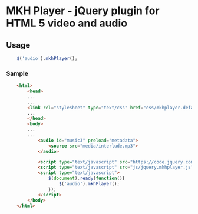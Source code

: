 # MKH Player - jQuery plugin for HTML 5 video and audio

## Usage

```javascript
	$('audio').mkhPlayer();
```

### Sample

```html
	<html>
		<head>
		...
		...
		<link rel="stylesheet" type="text/css" href="css/mkhplayer.default.css"/>
		...
		</head>
		<body>
		...
		...
			<audio id="music3" preload="metadata">
				<source src="media/interlude.mp3">
			</audio>

			<script type="text/javascript" src="https://code.jquery.com/jquery-1.7.1.min.js"></script>
			<script type="text/javascript" src="js/jquery.mkhplayer.js"></script>
			<script type="text/javascript">
				$(document).ready(function(){
					$('audio').mkhPlayer();
				});
			</script>
		</body>
	</html>
```